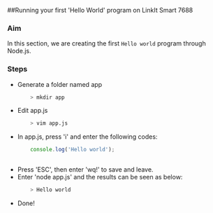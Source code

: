 ##Running your first 'Hello World' program on LinkIt Smart 7688

### Aim

In this section, we are creating the first `Hello world` program through Node.js.

### Steps

* Generate a folder named app
    ``` bash
        > mkdir app
    ```
* Edit app.js 
    ``` bash
        > vim app.js
    ```
* In app.js, press 'i' and enter the following codes:
    ``` js
        console.log('Hello world');
        
    ```
* Press 'ESC', then enter 'wq!' to save and leave.
* Enter 'node app.js' and the results can be seen as below:
    ``` bash
        > Hello world
    ```
* Done!
    

        

    